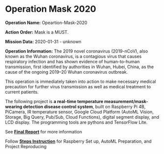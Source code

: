# Operation Mask 2020

**Operation Name:** Opeartion-Mask-2020

**Action Order:** Mask is a MUST.

**Mission Data:** 2020-01-31 - unknown

**Operation Information:**
The 2019 novel coronavirus (2019-nCoV), also known as the Wuhan coronavirus, is a contagious virus that causes respiratory infection and has shown evidence of human-to-human transmission, first identified by authorities in Wuhan, Hubei, China, as the cause of the ongoing 2019–20 Wuhan coronavirus outbreak.

This operation is immediately taken into action to make necessary medical precaution for further virus transmission as well as medical treatment to current patients.

The following project is **a real-time temperature measurement/mask-wearing detection disease control system**, built on Raspberry Pi 4B, PiCamera, IR temperature sensor, Google Cloud Platform (AutoML Vision, Storage, Big Query, Pub/Sub, Cloud Functions), digital segment display, and LCD display. The programming tools are pythons and TensorFlow Lite.

See **[Final Report](https://github.com/0zz10/Operation-Mask-2020/blob/master/Final_Report.ipynb)** for more information

Follow **[Steps Instruction](https://github.com/0zz10/Operation-Mask-2020/blob/master/steps_instructions.ipynb)** for Raspberry Set up, AutoML Preparation, and Project Reproducing
